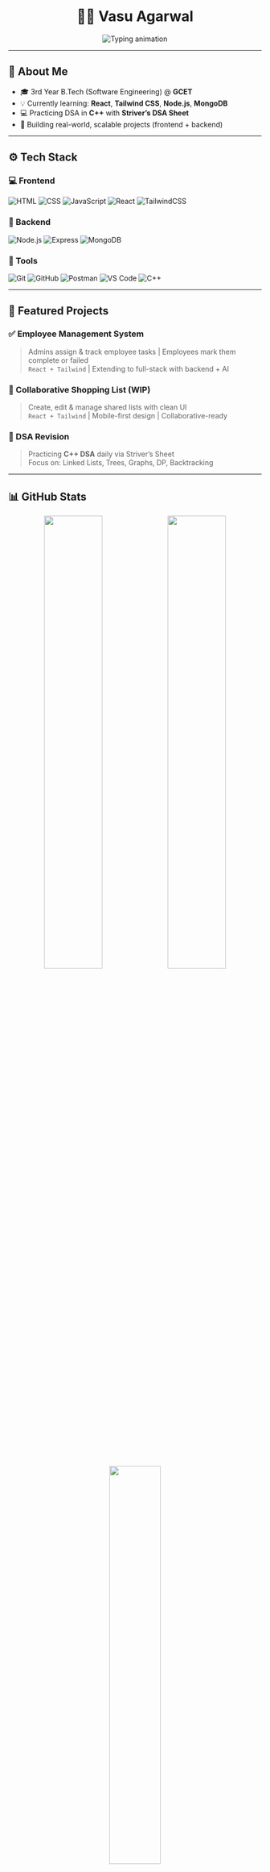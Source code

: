 <h1 align="center">🧑‍💻 Vasu Agarwal</h1>
<p align="center">
  <img src="https://readme-typing-svg.demolab.com?font=Fira+Code&weight=500&size=24&pause=1000&color=F7F7F7&center=true&vCenter=true&width=1000&lines=3rd+Year+Software+Engineering+Student+%F0%9F%93%9A;DSA+with+C%2B%2B+%E2%9A%96%EF%B8%8F;MERN+Stack+Developer+%F0%9F%94%A5;20+LPA+Placement+Target+%F0%9F%91%86;React+%2B+Tailwind+%7C+Node.js+%2B+MongoDB+%F0%9F%9A%80" alt="Typing animation" />
</p>

---

## 🌌 About Me

- 🎓 3rd Year B.Tech (Software Engineering) @ **GCET**
- 💡 Currently learning: **React**, **Tailwind CSS**, **Node.js**, **MongoDB**
- 💻 Practicing DSA in **C++** with **Striver’s DSA Sheet**
- 🔧 Building real-world, scalable projects (frontend + backend)

---

## ⚙️ Tech Stack

### 💻 Frontend  
![HTML](https://img.shields.io/badge/HTML5-111827?style=for-the-badge&logo=html5&logoColor=E34F26)
![CSS](https://img.shields.io/badge/CSS3-111827?style=for-the-badge&logo=css3&logoColor=1572B6)
![JavaScript](https://img.shields.io/badge/JavaScript-111827?style=for-the-badge&logo=javascript&logoColor=F7DF1E)
![React](https://img.shields.io/badge/React-111827?style=for-the-badge&logo=react&logoColor=61DAFB)
![TailwindCSS](https://img.shields.io/badge/Tailwind_CSS-111827?style=for-the-badge&logo=tailwind-css&logoColor=38B2AC)

### 🧰 Backend  
![Node.js](https://img.shields.io/badge/Node.js-111827?style=for-the-badge&logo=node.js&logoColor=339933)
![Express](https://img.shields.io/badge/Express.js-111827?style=for-the-badge&logo=express&logoColor=white)
![MongoDB](https://img.shields.io/badge/MongoDB-111827?style=for-the-badge&logo=mongodb&logoColor=4EA94B)

### 🧪 Tools  
![Git](https://img.shields.io/badge/Git-111827?style=for-the-badge&logo=git&logoColor=F05032)
![GitHub](https://img.shields.io/badge/GitHub-111827?style=for-the-badge&logo=github&logoColor=white)
![Postman](https://img.shields.io/badge/Postman-111827?style=for-the-badge&logo=postman&logoColor=FF6C37)
![VS Code](https://img.shields.io/badge/VS_Code-111827?style=for-the-badge&logo=visualstudiocode&logoColor=007ACC)
![C++](https://img.shields.io/badge/C%2B%2B-111827?style=for-the-badge&logo=c%2B%2B&logoColor=00599C)

---

## 🚧 Featured Projects

### ✅ Employee Management System  
> Admins assign & track employee tasks | Employees mark them complete or failed  
> `React + Tailwind` | Extending to full-stack with backend + AI

### 🛒 Collaborative Shopping List (WIP)  
> Create, edit & manage shared lists with clean UI  
> `React + Tailwind` | Mobile-first design | Collaborative-ready

### 📘 DSA Revision  
> Practicing **C++ DSA** daily via Striver’s Sheet  
> Focus on: Linked Lists, Trees, Graphs, DP, Backtracking

---

## 📊 GitHub Stats

<p align="center">
  <img src="https://github-readme-stats.vercel.app/api?username=vasu-agarwal1&theme=github_dark&show_icons=true&count_private=true&hide_border=true" width="48%" />
  <img src="https://github-readme-streak-stats.herokuapp.com/?user=vasu-agarwal1&theme=github-dark&hide_border=true" width="48%" />
</p>

<p align="center">
  <img src="https://github-readme-stats.vercel.app/api/top-langs/?username=vasu-agarwal1&layout=compact&theme=github_dark&hide_border=true" width="45%" />
</p>

---

## 🎯 Daily Dev Routine

- 🧠 Solve 2–3 DSA problems in **C++**
- 🛠 Work on frontend/backend real-world project
- 🎥 Watch and practice along with backend YouTube series
- 🔄 Git commits + pushing to GitHub daily

---

## 📫 Connect with Me

<p align="center">
  <a href="mailto:agarwal.vasu32@gmail.com"><img src="https://img.shields.io/badge/Gmail-D14836?style=for-the-badge&logo=gmail&logoColor=white"/></a>
  <a href="https://linkedin.com/in/yourusername"><img src="https://img.shields.io/badge/LinkedIn-0A66C2?style=for-the-badge&logo=linkedin&logoColor=white"/></a>
  <a href="https://github.com/vasu-agarwal1"><img src="https://img.shields.io/badge/GitHub-171515?style=for-the-badge&logo=github&logoColor=white"/></a>
</p>

---

<p align="center">
  <b><i>"Keep showing up. The path to greatness is walked one consistent step at a time." 💯</i></b>
</p>


<!--
**vasu-agarwal1/vasu-agarwal1** is a ✨ _special_ ✨ repository because its `README.md` (this file) appears on your GitHub profile.

Here are some ideas to get you started:

- 🔭 I’m currently working on ...
- 🌱 I’m currently learning ...
- 👯 I’m looking to collaborate on ...
- 🤔 I’m looking for help with ...
- 💬 Ask me about ...
- 📫 How to reach me: ...
- 😄 Pronouns: ...
- ⚡ Fun fact: ...
-->
